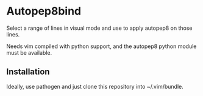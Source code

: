 Autopep8bind
============
Select a range of lines in visual mode and use <C-a> to apply autopep8 on those lines.

Needs vim compiled with python support, and the autopep8 python module must be available.


Installation
------------
Ideally, use pathogen and just clone this repository into ~/.vim/bundle.
